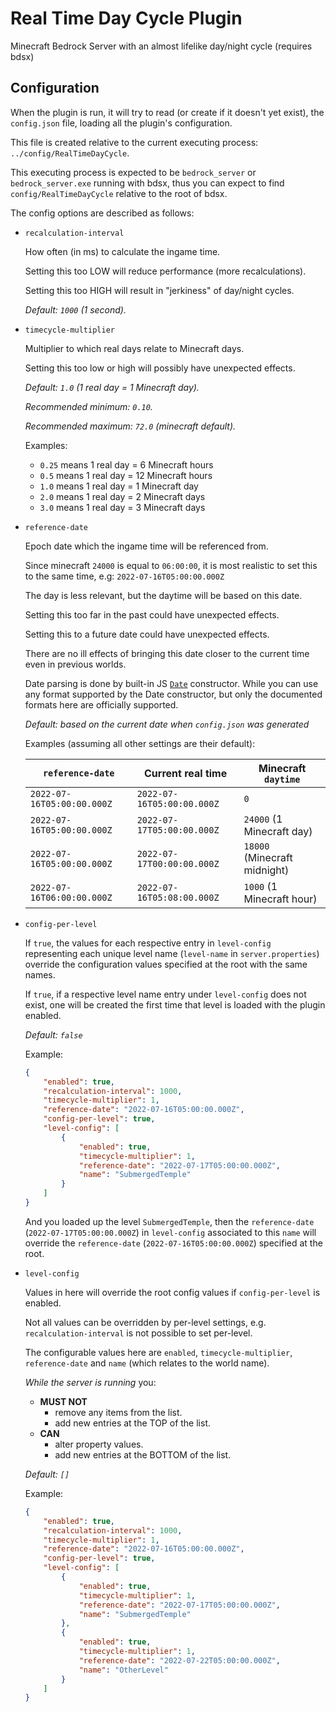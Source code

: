 
# Real Time Day Cycle Plugin
Minecraft Bedrock Server with an almost lifelike day/night cycle (requires bdsx)

## Configuration
When the plugin is run, it will try to read (or create if it doesn't yet exist), the `config.json` file, loading all the plugin's configuration.

This file is created relative to the current executing process: `../config/RealTimeDayCycle`.

This executing process is expected to be `bedrock_server` or `bedrock_server.exe` running with bdsx, thus you can expect to find `config/RealTimeDayCycle` relative to the root of bdsx.

The config options are described as follows:

* `recalculation-interval`

    How often (in ms) to calculate the ingame time.

    Setting this too LOW will reduce performance (more recalculations).
    
    Setting this too HIGH will result in "jerkiness" of day/night cycles.

    *Default: `1000` (1 second).*

* `timecycle-multiplier`

    Multiplier to which real days relate to Minecraft days.

    Setting this too low or high will possibly have unexpected effects.

    *Default: `1.0` (1 real day = 1 Minecraft day).*

    *Recommended minimum: `0.10`.*

    *Recommended maximum: `72.0` (minecraft default).*

    Examples:
    * `0.25` means 1 real day = 6 Minecraft hours
    * `0.5` means 1 real day = 12 Minecraft hours
    * `1.0` means 1 real day = 1 Minecraft day
    * `2.0` means 1 real day = 2 Minecraft days
    * `3.0` means 1 real day = 3 Minecraft days

* `reference-date`

    Epoch date which the ingame time will be referenced from.
    
    Since minecraft `24000` is equal to `06:00:00`, it is most realistic to set this to the same time, e.g: `2022-07-16T05:00:00.000Z`

    The day is less relevant, but the daytime will be based on this date.
    
    Setting this too far in the past could have unexpected effects.

    Setting this to a future date could have unexpected effects.

    There are no ill effects of bringing this date closer to the current time even in previous worlds.

    Date parsing is done by built-in JS [`Date`](https://developer.mozilla.org/en-US/docs/Web/JavaScript/Reference/Global_Objects/Date/Date) constructor. While you can use any format supported by the Date constructor, but only the documented formats here are officially supported.

    *Default: based on the current date when `config.json` was generated*

    Examples (assuming all other settings are their default):

    | `reference-date`           | Current real time          | Minecraft `daytime`          |
    | -------------------------- | -------------------------- | ---------------------------- |
    | `2022-07-16T05:00:00.000Z` | `2022-07-16T05:00:00.000Z` | `0`                          |
    | `2022-07-16T05:00:00.000Z` | `2022-07-17T05:00:00.000Z` | `24000` (1 Minecraft day)    |
    | `2022-07-16T05:00:00.000Z` | `2022-07-17T00:00:00.000Z` | `18000` (Minecraft midnight) |
    | `2022-07-16T06:00:00.000Z` | `2022-07-16T05:08:00.000Z` | `1000` (1 Minecraft hour)    |

* `config-per-level`

    If `true`, the values for each respective entry in `level-config` representing each unique level name (`level-name` in `server.properties`) override the configuration values specified at the root with the same names.

    If `true`, if a respective level name entry under `level-config` does not exist, one will be created the first time that level is loaded with the plugin enabled.

    *Default: `false`*
    
    Example:
    ```json
    {
        "enabled": true,
        "recalculation-interval": 1000,
        "timecycle-multiplier": 1,
        "reference-date": "2022-07-16T05:00:00.000Z",
        "config-per-level": true,
        "level-config": [
            {
                "enabled": true,
                "timecycle-multiplier": 1,
                "reference-date": "2022-07-17T05:00:00.000Z",
                "name": "SubmergedTemple"
            }
        ]
    }
    ```

    And you loaded up the level `SubmergedTemple`, then the `reference-date` (`2022-07-17T05:00:00.000Z`) in  `level-config` associated to this `name` will override the `reference-date` (`2022-07-16T05:00:00.000Z`) specified at the root.

* `level-config`

    Values in here will override the root config values if `config-per-level` is enabled.

    Not all values can be overridden by per-level settings, e.g. `recalculation-interval` is not possible to set per-level.

    The configurable values here are `enabled`, `timecycle-multiplier`, `reference-date` and `name` (which relates to the world name).

    *While the server is running* you:
    
    * **MUST NOT**
        * remove any items from the list.
        * add new entries at the TOP of the list.
    * **CAN**
        * alter property values.
        * add new entries at the BOTTOM of the list.

    *Default: `[]`*

    Example:
    ```json
    {
        "enabled": true,
        "recalculation-interval": 1000,
        "timecycle-multiplier": 1,
        "reference-date": "2022-07-16T05:00:00.000Z",
        "config-per-level": true,
        "level-config": [
            {
                "enabled": true,
                "timecycle-multiplier": 1,
                "reference-date": "2022-07-17T05:00:00.000Z",
                "name": "SubmergedTemple"
            },
            {
                "enabled": true,
                "timecycle-multiplier": 1,
                "reference-date": "2022-07-22T05:00:00.000Z",
                "name": "OtherLevel"
            }
        ]
    }
    ```

